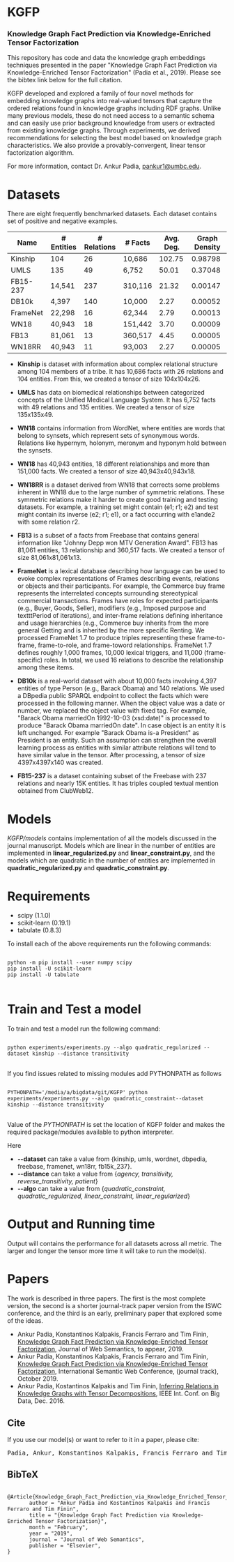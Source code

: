 # KGFP 
### Knowledge Graph Fact Prediction via Knowledge-Enriched Tensor Factorization

This repository has code and data the knowledge graph embeddings techniques presented in the paper "Knowledge Graph Fact Prediction via Knowledge-Enriched Tensor Factorization" (Padia et al., 2019). Please see the bibtex link below for the full citation.  

KGFP developed and explored a family of four novel methods for embedding knowledge graphs into real-valued tensors that capture the ordered relations found in knowledge graphs including RDF graphs. Unlike many previous models, these do not need access to a semantic schema and can easily use prior background knowledge from users or extracted from existing knowledge graphs.  Through experiments, we derived recommendations for selecting the best model based on knowledge graph characteristics. We also provide a provably-convergent, linear tensor factorization algorithm.

For more information, contact Dr. Ankur Padia, pankur1@umbc.edu.

# Datasets #
There are eight frequently benchmarked datasets. Each dataset contains set of positive and negative examples.

| Name     | # Entities | # Relations | # Facts | Avg. Deg. | Graph Density |
| -------- | ---------- | ----------- | ------- | --------- | ------------- |
| Kinship  |   104  | 26     | 10,686 | 102.75 | 0.98798  |
| UMLS     |   135  | 49  | 6,752 | 50.01 | 0.37048 |
| FB15-237 | 14,541 | 237 | 310,116 | 21.32 | 0.00147 |
| DB10k    |  4,397 | 140    | 10,000 | 2.27 | 0.00052 |
| FrameNet | 22,298 | 16 | 62,344 | 2.79 | 0.00013 |
| WN18     | 40,943 | 18 | 151,442 | 3.70 | 0.00009 |
| FB13     | 81,061 | 13 | 360,517 | 4.45 | 0.00005 |
| WN18RR   | 40,943 | 11    | 93,003 | 2.27 | 0.00005 |


- **Kinship** is dataset with information about complex relational structure among 104 members of a tribe. It has 10,686 facts with 26 relations and 104 entities. From this, we created a tensor of size 104x104x26.

- **UMLS** has data on biomedical relationships between categorized concepts of the Unified Medical Language System. It has 6,752 facts with 49 relations and 135 entities. We created a tensor of size 135x135x49.

- **WN18** contains information from WordNet, where entities are words that belong to synsets, which represent sets of synonymous words. Relations like hypernym, holonym, meronym and hyponym hold between the synsets.

- **WN18** has 40,943 entities, 18 different relationships and more than 151,000 facts. We created a tensor of size 40,943x40,943x18.

- **WN18RR** is a dataset derived from WN18 that corrects some problems inherent in WN18 due to the large number of symmetric relations. These symmetric relations make it harder to create good training and testing datasets. For example, a training set might contain (e1; r1; e2) and test might contain its inverse (e2; r1; e1), or a fact occurring with e1ande2 with some relation r2.

- **FB13** is a subset of a facts from Freebase that contains general information like "Johnny Depp won MTV Generation Award". FB13 has 81,061 entities, 13 relationship and 360,517 facts. We created a tensor of size 81,061x81,061x13.

- **FrameNet** is a lexical database describing how language can be used to evoke complex representations of Frames describing events, relations or objects and their participants.  For example, the Commerce buy frame represents the interrelated concepts surrounding stereotypical commercial transactions. Frames have roles for expected participants (e.g., Buyer, Goods, Seller), modifiers (e.g., Imposed purpose and textttPeriod of iterations), and inter-frame relations defining inheritance and usage hierarchies (e.g., Commerce buy inherits from the more general Getting and is inherited by the more specific Renting.  We processed FrameNet 1.7 to produce triples representing these frame-to-frame, frame-to-role, and frame-toword relationships. FrameNet 1.7 defines roughly 1,000 frames, 10,000 lexical triggers, and 11,000 (frame-specific) roles. In total, we used 16 relations to describe the relationship among these items.

- **DB10k** is a real-world dataset with about 10,000 facts involving 4,397 entities of type Person (e.g., Barack Obama) and 140 relations. We used a DBpedia public SPARQL endpoint to collect the facts which were processed in the following manner. When the object value was a date or number, we replaced the object value with fixed tag.  For example, "Barack Obama marriedOn 1992-10-03 (xsd:date)" is processed to produce "Barack Obama marriedOn date". In case object is an entity it is left unchanged. For example "Barack Obama is-a President" as President is an entity. Such an assumption can strengthen the overall learning process as entities with similar attribute relations will tend to have similar value in the tensor. After processing, a tensor of size 4397x4397x140 was created.

- **FB15-237** is a dataset containing subset of the Freebase with 237 relations and nearly 15K entities. It has triples coupled textual mention obtained from ClubWeb12.


# Models #
*KGFP/models* contains implementation of all the models discussed in the journal manuscript. Models which are linear in the  number of entities are implemented in **linear\_regularized.py** and **linear\_constraint.py**, and the models which are  quadratic in  the number of entities are implemented in **quadratic\_regularized.py** and  **quadratic\_constraint.py**.

# Requirements #

- scipy (1.1.0)
- scikit-learn (0.19.1)
- tabulate (0.8.3)

To install each of the above requirements run the following commands:

<pre>
<code>
python -m pip install --user numpy scipy
pip install -U scikit-learn
pip install -U tabulate
</code>
</pre>


# Train and Test a model #
To train and test a model run the following command:

<pre>
<code>
python experiments/experiments.py --algo quadratic_regularized --dataset kinship --distance transitivity
</code>
</pre>

If you find issues related to missing modules add PYTHONPATH as follows

<pre>
<code>
PYTHONPATH='/media/a/bigdata/git/KGFP' python experiments/experiments.py --algo quadratic_constraint--dataset kinship --distance transitivity
</code>
</pre>

Value of the *PYTHONPATH* is set the location of KGFP folder and makes the required package/modules available to python interpreter. 

Here 

- **--dataset** can take a value from {kinship, umls, wordnet, dbpedia, freebase, framenet, wn18rr, fb15k_237}. 
- **--distance** can take a value from {*agency, transitivity, reverse_transitivity, patient*}
- **--algo** can take a value from {*quadratic_constraint, quadratic_regularized, linear_constraint, linear_regularized*}

# Output and Running time #

Output will contains the performance for all datasets across all metric. The larger and longer the tensor more time it will take to run the model(s). 

# Papers #
The work is described in three papers.  The first is the most complete version, the second is a shorter journal-track paper version from the ISWC conference, and the third is an early, preliminary paper that explored some of the ideas.
* Ankur Padia, Konstantinos Kalpakis, Francis Ferraro and Tim Finin, [Knowledge Graph Fact Prediction via Knowledge-Enriched Tensor Factorization](https://ebiquity.umbc.edu/paper/html/id/846/), Journal of Web Semantics, to appear, 2019.
* Ankur Padia, Konstantinos Kalpakis, Francis Ferraro and Tim Finin, [Knowledge Graph Fact Prediction via Knowledge-Enriched Tensor Factorization](https://ebiquity.umbc.edu/paper/html/id/862/), International Semantic Web Conference, (journal track), October 2019.
* Ankur Padia, Kostantinos Kalpakis and Tim Finin, [Inferring Relations in Knowledge Graphs with Tensor Decompositions](https://ebiquity.umbc.edu/paper/html/id/766), IEEE Int. Conf. on Big Data, Dec. 2016.

## Cite ##

If you use our model(s) or want to refer to it in a paper, please cite:

<pre>
Padia, Ankur, Konstantinos Kalpakis, Francis Ferraro and Tim Finin, Knowledge graph fact prediction via knowledge-enriched tensor factorization, Journal of Web Semantics, Elsevier, 2019.
</pre>

## BibTeX ##

<pre>
<code>
@Article{Knowledge_Graph_Fact_Prediction_via_Knowledge_Enriched_Tensor_Factorization,
       author = "Ankur Padia and Kostantinos Kalpakis and Francis Ferraro and Tim Finin",
       title = "{Knowledge Graph Fact Prediction via Knowledge-Enriched Tensor Factorization}",
       month = "February",
       year = "2019",
       journal = "Journal of Web Semantics",
       publisher = "Elsevier",
}         
</code>
</pre>



